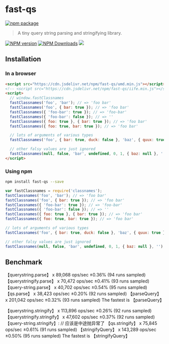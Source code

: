 # fast-qs

[![npm package](https://nodei.co/npm/fast-qs.png?downloads=true&downloadRank=true&stars=true)](https://www.npmjs.com/package/fast-qs)

> A tiny query string parsing and stringifying library.

[![NPM version](https://img.shields.io/npm/v/fast-qs.svg?style=flat)](https://npmjs.org/package/fast-qs)
[![NPM Downloads](https://img.shields.io/npm/dm/fast-qs.svg?style=flat)](https://npmjs.org/package/fast-qs)
[![](https://data.jsdelivr.com/v1/package/npm/fast-qs/badge)](https://www.jsdelivr.com/package/npm/fast-qs)

## Installation

### In a browser

```html
<script src="https://cdn.jsdelivr.net/npm/fast-qs/umd.min.js"></script>
<!-- <script src="https://cdn.jsdelivr.net/npm/fast-qs/iife.min.js"></script> -->
<script>
  // window.fastClassnames
  fastClassnames('foo', 'bar'); // => 'foo bar'
  fastClassnames('foo', { bar: true }); // => 'foo bar'
  fastClassnames({ 'foo-bar': true }); // => 'foo-bar'
  fastClassnames({ 'foo-bar': false }); // => ''
  fastClassnames({ foo: true }, { bar: true }); // => 'foo bar'
  fastClassnames({ foo: true, bar: true }); // => 'foo bar'

  // lots of arguments of various types
  fastClassnames('foo', { bar: true, duck: false }, 'baz', { quux: true }); // => 'foo bar baz quux'

  // other falsy values are just ignored
  fastClassnames(null, false, 'bar', undefined, 0, 1, { baz: null }, ''); // => 'bar 1'
</script>

```

### Using npm

```bash
npm install fast-qs --save
```

```javascript
var fastClassnames = require('classnames');
fastClassnames('foo', 'bar'); // => 'foo bar'
fastClassnames('foo', { bar: true }); // => 'foo bar'
fastClassnames({ 'foo-bar': true }); // => 'foo-bar'
fastClassnames({ 'foo-bar': false }); // => ''
fastClassnames({ foo: true }, { bar: true }); // => 'foo bar'
fastClassnames({ foo: true, bar: true }); // => 'foo bar'

// lots of arguments of various types
fastClassnames('foo', { bar: true, duck: false }, 'baz', { quux: true }); // => 'foo bar baz quux'

// other falsy values are just ignored
fastClassnames(null, false, 'bar', undefined, 0, 1, { baz: null }, ''); // => 'bar 1'

```

## Benchmark

【querystring.parse】 x 89,068 ops/sec ±0.36% (94 runs sampled)
【querystringify.parse】 x 70,472 ops/sec ±0.41% (93 runs sampled)
【query-string.parse】 x 40,702 ops/sec ±0.54% (95 runs sampled)
【qs.parse】 x 38,423 ops/sec ±0.20% (92 runs sampled)
【parseQuery】 x 201,042 ops/sec ±0.32% (93 runs sampled)
The fastest is 【parseQuery】

【querystring.stringify】 x 113,896 ops/sec ±0.26% (92 runs sampled)
【querystringify.stringify】 x 47,602 ops/sec ±0.37% (92 runs sampled)
【query-string.stringify】: // 应该是中途抛异常了
【qs.stringify】 x 75,845 ops/sec ±0.61% (91 runs sampled)
【stringifyQuery】 x 143,289 ops/sec ±0.50% (95 runs sampled)
The fastest is 【stringifyQuery】


